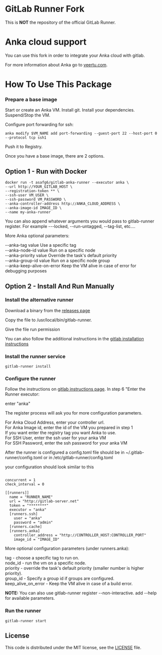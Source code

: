 # GitLab Runner Fork

This is **NOT** the repository of the official GitLab Runner.

# Anka cloud support

You can use this fork in order to integrate your Anka cloud with gitlab.  

For more information about Anka go to <a href="https://veertu.com" target="_blank">veertu.com</a>.  

# How To Use This Package

### Prepare a base image

Start or create an Anka VM. 
Install git.
Install your dependencies.
Suspend/Stop the VM.

Configure port forwarding for ssh:

```
anka modify $VM_NAME add port-forwarding --guest-port 22 --host-port 0 --protocol tcp ssh1
```

Push it to Registry.



Once you have a base image, there are 2 options.

## Option 1 - Run with Docker

```
docker run -t asafg6/gitlab-anka-runner --executor anka \
--url http://YOUR_GITLAB_HOST \
--registration-token ** \
--ssh-user VM_USER \
--ssh-password VM_PASSWORD \
--anka-controller-address http://ANKA_CLOUD_ADDRESS \
--anka-image-id IMAGE_ID \
--name my-anka-runner
```

You can also append whatever arguments you would pass to gitlab-runner register.
For example ---locked, --run-untagged, --tag-list, etc....

More Anka optional parameters:

--anka-tag value Use a specific tag  
--anka-node-id value Run on a specific node  
--anka-priority value Override the task's default priority  
--anka-group-id value Run on a specific node group  
--anka-keep-alive-on-error Keep the VM alive in case of error for debugging purposes  


## Option 2 - Install And Run Manually

### Install the alternative runner

Download a binary from the <a href="https://github.com/veertuinc/gitlab-runner/releases/">releases page</a> 

Copy the file to /usr/local/bin/gitlab-runner.

Give the file run permission


You can also follow the additional instructions in the <a href="https://docs.gitlab.com/runner/install/linux-manually.html">gitlab installation instructions</a>


### Install the runner service 

```
gitlab-runner install
```

### Configure the runner

Follow the instructions on <a href="https://docs.gitlab.com/runner/register/index.html">gitlab instructions page</a>.
In step 6 "Enter the Runner executor:  

enter "anka"

The register process will ask you for more configuration parameters.


For Anka Cloud Address, enter your controller url.  
For Anka Image id, enter the id of the VM you prepared in step 1  
If you want enter the registry tag you want Anka to use.  
For SSH User, enter the ssh user for your anka VM  
For SSH Password, enter the ssh password for your anka VM  

After the runner is configured a config.toml file should be in ~/.gitlab-runner/config.toml or in /etc/gitlab-runner/config.toml


your configuration should look similar to this


```

concurrent = 1
check_interval = 0

[[runners]]
  name = "RUNNER_NAME"
  url = "http://gitlab-server.net"
  token = "********"
  executor = "anka"
  [runners.ssh]
    user = "anka"
    password = "admin"
  [runners.cache]
  [runners.anka]
    controller_address = "http://CONTROLLER_HOST:CONTROLLER_PORT"
    image_id = "IMAGE_ID"

```

More optional configuration parameters (under runners.anka):  

tag - choose a specific tag to run on.  
node_id - run the vm on a specific node.   
priority - override the task's default priority (smaller number is higher priority).  
group_id - Specify a group id if groups are configured.  
keep_alive_on_error - Keep the VM alive in case of a build error.  

**NOTE:** You can also use gitlab-runner register --non-interactive. add --help for available parameters.


### Run the runner

```
gitlab-runner start
```

## License

This code is distributed under the MIT license, see the [LICENSE](LICENSE) file.
